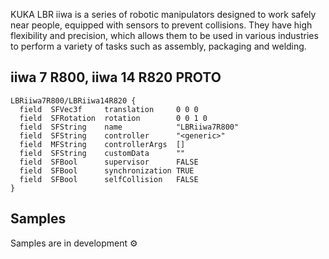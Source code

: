 KUKA LBR iiwa is a series of robotic manipulators designed to work safely near people, equipped with sensors to prevent collisions. They have high flexibility and precision, which allows them to be used in various industries to perform a variety of tasks such as assembly, packaging and welding.

## iiwa 7 R800, iiwa 14 R820 PROTO

```
LBRiiwa7R800/LBRiiwa14R820 {
  field  SFVec3f     translation     0 0 0
  field  SFRotation  rotation        0 0 1 0
  field  SFString    name            "LBRiiwa7R800"
  field  SFString    controller      "<generic>"
  field  MFString    controllerArgs  []
  field  SFString    customData      ""
  field  SFBool      supervisor      FALSE
  field  SFBool      synchronization TRUE
  field  SFBool      selfCollision   FALSE
}
```

## Samples
Samples are in development :gear: